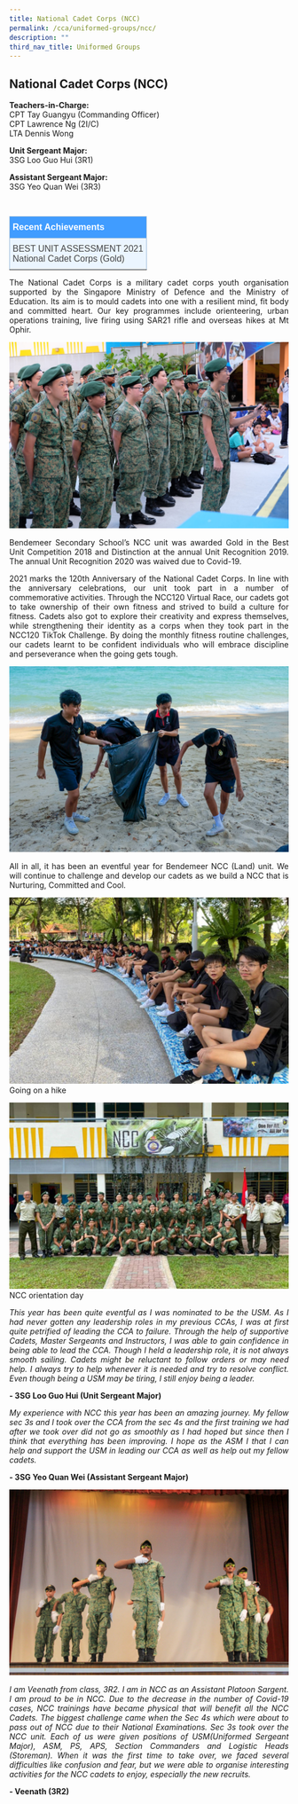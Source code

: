 ```yaml
---
title: National Cadet Corps (NCC)
permalink: /cca/uniformed-groups/ncc/
description: ""
third_nav_title: Uniformed Groups
---
```

## **National Cadet Corps (NCC)**

**Teachers-in-Charge:** <br>
CPT Tay Guangyu (Commanding Officer) <br>
CPT Lawrence Ng (2I/C) <br>
LTA Dennis Wong

**Unit Sergeant Major:** <br>
3SG Loo Guo Hui (3R1)

**Assistant Sergeant Major:** <br>
3SG Yeo Quan Wei (3R3)

<br>
 
 <style type="text/css">
.tg  {border-collapse:collapse;border-color:#9ABAD9;border-spacing:0;}
.tg td{background-color:#EBF5FF;border-color:#9ABAD9;border-style:solid;border-width:1px;color:#444;
  font-family:Arial, sans-serif;font-size:14px;overflow:hidden;padding:10px 5px;word-break:normal;}
.tg th{background-color:#409cff;border-color:#9ABAD9;border-style:solid;border-width:1px;color:#fff;
  font-family:Arial, sans-serif;font-size:14px;font-weight:normal;overflow:hidden;padding:10px 5px;word-break:normal;}
.tg .tg-3jrd{border-color:inherit;font-family:"Lucida Sans Unicode", "Lucida Grande", sans-serif !important;font-size:medium;
  text-align:left;vertical-align:top}
</style>
<table class="tg">
<thead>
  <tr>
		<th class="tg-3jrd"><b>Recent Achievements</b><br></th>
  </tr>
</thead>
<tbody>
  <tr>
    <td class="tg-3jrd">BEST UNIT ASSESSMENT 2021
<br>National Cadet Corps (Gold)</td>
  </tr>
</tbody>
</table>

<p style="text-align:justify">The National Cadet Corps is a military cadet corps youth organisation supported by the Singapore Ministry of Defence and the Ministry of Education. Its aim is to mould cadets into one with a resilient mind, fit body and committed heart. Our key programmes include orienteering, urban operations training, live firing using SAR21 rifle and overseas hikes at Mt Ophir.</p>

![](/images/Cca/cca-ncc-01.jpg)

<p style="text-align:justify">Bendemeer Secondary School’s NCC unit was awarded Gold in the Best Unit Competition 2018 and Distinction at the annual Unit Recognition 2019. The annual Unit Recognition 2020 was waived due to Covid-19.</p>

<p style="text-align:justify">2021 marks the 120th Anniversary of the National Cadet Corps. In line with the anniversary celebrations, our unit took part in a number of commemorative activities. Through the NCC120 Virtual Race, our cadets got to take ownership of their own fitness and strived to build a culture for fitness. Cadets also got to explore their creativity and express themselves, while strengthening their identity as a corps when they took part in the NCC120 TikTok Challenge. By doing the monthly fitness routine challenges, our cadets learnt to be confident individuals who will embrace discipline and perseverance when the going gets tough.</p>

![](/images/Cca/cca-ncc-02.jpg)

<p style="text-align:justify">All in all, it has been an eventful year for Bendemeer NCC (Land) unit. We will continue to challenge and develop our cadets as we build a NCC that is Nurturing, Committed and Cool.</p>

![Going on a hike](/images/Cca/cca-ncc-04.jpg)
Going on a hike

![NCC orientation day](/images/Cca/cca-ncc-05.jpg)
NCC orientation day

<p style="text-align:justify; font-style:italic">This year has been quite eventful as I was nominated to be the USM. As I had never gotten any leadership roles in my previous CCAs, I was at first quite petrified of leading the CCA to failure. Through the help of supportive Cadets, Master Sergeants and Instructors, I was able to gain confidence in being able to lead the CCA. Though I held a leadership role, it is not always smooth sailing. Cadets might be reluctant to follow orders or may need help. I always try to help whenever it is needed and try to resolve conflict. Even though being a USM may be tiring, I still enjoy being a leader.</p>

**- 3SG Loo Guo Hui (Unit Sergeant Major)**

 

<p style="text-align:justify; font-style:italic">My experience with NCC this year has been an amazing journey. My fellow sec 3s and I  took over the CCA from the sec 4s and the first training we had after we took over did not go as smoothly as I had hoped but since then I think that everything has been improving. I hope as the ASM I that I can help and support the USM in leading our CCA as well as help out my fellow cadets.</p>

**- 3SG Yeo Quan Wei (Assistant Sergeant Major)**

 ![](/images/Cca/cca-ncc-03.jpg)

<p style="text-align:justify; font-style:italic">I am Veenath from class, 3R2. I am in NCC as an Assistant Platoon Sargent. I am proud to be in NCC. Due to the decrease in the number of Covid-19 cases, NCC trainings have became physical that will benefit all the NCC Cadets. The biggest challenge came when the Sec 4s which were about to pass out of NCC due to their National Examinations. Sec 3s took over the NCC unit. Each of us were given positions of USM(Uniformed Sergeant Major), ASM, PS, APS, Section Commanders and Logistic Heads (Storeman). When it was the first time to take over, we faced several difficulties like confusion and fear, but we were able to organise interesting activities for the NCC cadets to enjoy, especially the new recruits.</p>

**- Veenath (3R2)**